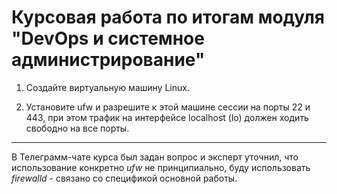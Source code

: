 Курсовая работа по итогам модуля "DevOps и системное администрирование"
===
1. Создайте виртуальную машину Linux.

2. Установите ufw и разрешите к этой машине сессии на порты 22 и 443, при этом трафик на интерфейсе localhost (lo) должен ходить свободно на все порты.
---

В Телеграмм-чате курса был задан вопрос и эксперт уточнил, что использование конкретно *ufw* не принципиально, буду использовать *firewalld* - связано со спецификой основной работы.
